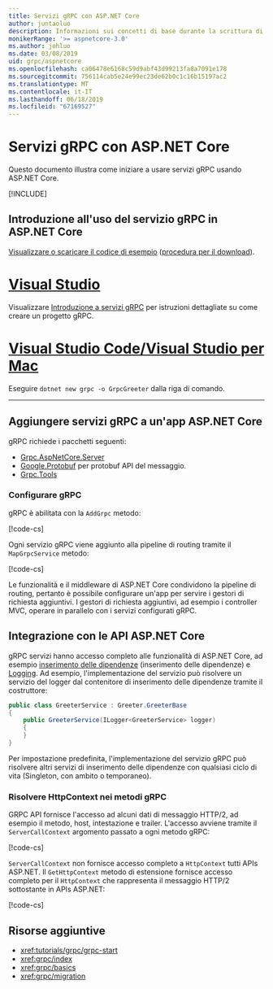 ```yaml
---
title: Servizi gRPC con ASP.NET Core
author: juntaoluo
description: Informazioni sui concetti di base durante la scrittura di servizi gRPC con ASP.NET Core.
monikerRange: '>= aspnetcore-3.0'
ms.author: johluo
ms.date: 03/08/2019
uid: grpc/aspnetcore
ms.openlocfilehash: ca06478e6168c59d9abf43d99213fa8a7091e178
ms.sourcegitcommit: 756114cab5e24e99ec23de62b0c1c16b15197ac2
ms.translationtype: MT
ms.contentlocale: it-IT
ms.lasthandoff: 06/18/2019
ms.locfileid: "67169527"
---
```

# <a name="grpc-services-with-aspnet-core"></a>Servizi gRPC con ASP.NET Core

Questo documento illustra come iniziare a usare servizi gRPC usando ASP.NET Core.

[!INCLUDE[](~/includes/net-core-prereqs-all-3.0.md)]

## <a name="get-started-with-grpc-service-in-aspnet-core"></a>Introduzione all'uso del servizio gRPC in ASP.NET Core

[Visualizzare o scaricare il codice di esempio](https://github.com/aspnet/AspNetCore.Docs/tree/master/aspnetcore/tutorials/grpc/grpc-start/sample) ([procedura per il download](xref:index#how-to-download-a-sample)).

# <a name="visual-studiotabvisual-studio"></a>[Visual Studio](#tab/visual-studio)

Visualizzare [Introduzione a servizi gRPC](xref:tutorials/grpc/grpc-start) per istruzioni dettagliate su come creare un progetto gRPC.

# <a name="visual-studio-code--visual-studio-for-mactabvisual-studio-codevisual-studio-mac"></a>[Visual Studio Code/Visual Studio per Mac](#tab/visual-studio-code+visual-studio-mac)

Eseguire `dotnet new grpc -o GrpcGreeter` dalla riga di comando.

---

## <a name="add-grpc-services-to-an-aspnet-core-app"></a>Aggiungere servizi gRPC a un'app ASP.NET Core

gRPC richiede i pacchetti seguenti:

* [Grpc.AspNetCore.Server](https://www.nuget.org/packages/Grpc.AspNetCore.Server)
* [Google.Protobuf](https://www.nuget.org/packages/Google.Protobuf/) per protobuf API del messaggio.
* [Grpc.Tools](https://www.nuget.org/packages/Grpc.Tools/)

### <a name="configure-grpc"></a>Configurare gRPC

gRPC è abilitata con la `AddGrpc` metodo:

[!code-cs[](~/tutorials/grpc/grpc-start/sample/GrpcGreeter/Startup.cs?name=snippet&highlight=7)]

Ogni servizio gRPC viene aggiunto alla pipeline di routing tramite il `MapGrpcService` metodo:

[!code-cs[](~/tutorials/grpc/grpc-start/sample/GrpcGreeter/Startup.cs?name=snippet&highlight=24)]

Le funzionalità e il middleware di ASP.NET Core condividono la pipeline di routing, pertanto è possibile configurare un'app per servire i gestori di richiesta aggiuntivi. I gestori di richiesta aggiuntivi, ad esempio i controller MVC, operare in parallelo con i servizi configurati gRPC.

## <a name="integration-with-aspnet-core-apis"></a>Integrazione con le API ASP.NET Core

gRPC servizi hanno accesso completo alle funzionalità di ASP.NET Core, ad esempio [inserimento delle dipendenze](xref:fundamentals/dependency-injection) (inserimento delle dipendenze) e [Logging](xref:fundamentals/logging/index). Ad esempio, l'implementazione del servizio può risolvere un servizio del logger dal contenitore di inserimento delle dipendenze tramite il costruttore:

```csharp
public class GreeterService : Greeter.GreeterBase
{
    public GreeterService(ILogger<GreeterService> logger)
    {
    }
}
```

Per impostazione predefinita, l'implementazione del servizio gRPC può risolvere altri servizi di inserimento delle dipendenze con qualsiasi ciclo di vita (Singleton, con ambito o temporaneo).

### <a name="resolve-httpcontext-in-grpc-methods"></a>Risolvere HttpContext nei metodi gRPC

GRPC API fornisce l'accesso ad alcuni dati di messaggio HTTP/2, ad esempio il metodo, host, intestazione e trailer. L'accesso avviene tramite il `ServerCallContext` argomento passato a ogni metodo gRPC:

[!code-cs[](~/tutorials/grpc/grpc-start/sample/GrpcGreeter/Services/GreeterService.cs?highlight=3-4&name=snippet)]

`ServerCallContext` non fornisce accesso completo a `HttpContext` tutti APIs ASP.NET. Il `GetHttpContext` metodo di estensione fornisce accesso completo per il `HttpContext` che rappresenta il messaggio HTTP/2 sottostante in APIs ASP.NET:

[!code-cs[](~/tutorials/grpc/grpc-start/sample/GrpcGreeter/Services/GreeterService.cs?name=snippet)]

## <a name="additional-resources"></a>Risorse aggiuntive

* <xref:tutorials/grpc/grpc-start>
* <xref:grpc/index>
* <xref:grpc/basics>
* <xref:grpc/migration>
